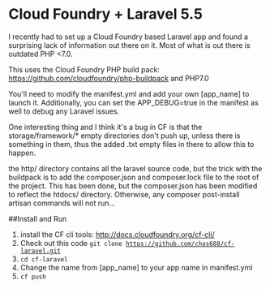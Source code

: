 # Cloud Foundry + Laravel 5.5
I recently had to set up a Cloud Foundry based Laravel app and found a surprising lack of information out there on it. Most of what is out there is
outdated PHP <7.0. 

This uses the Cloud Foundry PHP build pack: https://github.com/cloudfoundry/php-buildpack and PHP7.0

You'll need to modify the manifest.yml and add your own [app_name] to launch it.
Additionally, you can set the APP_DEBUG=true in the manifest as well to debug
any Laravel issues.

One interesting thing and I think it's a bug in CF is that the 
storage/framework/* empty directories don't push up, unless there is something
in them, thus the added .txt empty files in there to allow this to happen.

the http/ directory contains all the laravel source code, but the trick with the buildpack
is to add the composer.json and composer.lock file to the root of the project. This has been done, but the 
composer.json has been modified to reflect the htdocs/ directory. Otherwise, any composer 
post-install artisan commands will not run...

##Install and Run
 
1. install the CF cli tools:
http://docs.cloudfoundry.org/cf-cli/
2. Check out this code <code>git clone https://github.com/chas688/cf-laravel.git</code>
3. <code>cd cf-laravel</code>
4. Change the name from [app_name] to your app name in manifest.yml
5. <code>cf push</code>

